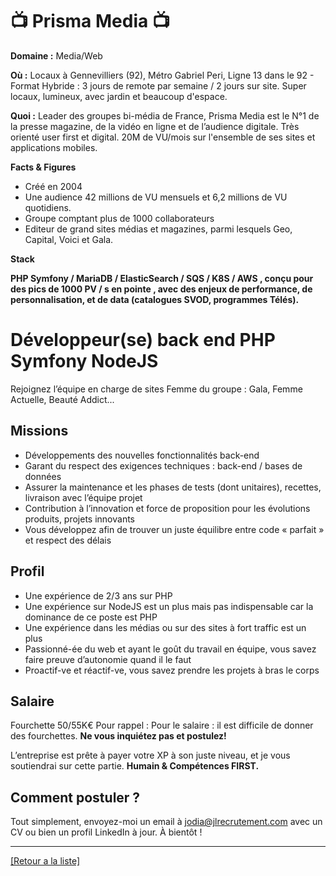 # 📺 Prisma Media 📺

**Domaine :** Media/Web

**Où :** Locaux à Gennevilliers (92), Métro Gabriel Peri, Ligne 13 dans le 92 - Format Hybride : 3 jours de remote par semaine / 2 jours sur site. Super locaux, lumineux, avec jardin et beaucoup d'espace.

**Quoi :** Leader des groupes bi-média de France, Prisma Media est le N°1 de la presse magazine, de la vidéo en ligne et de l’audience digitale. Très orienté user first et digital. 20M de VU/mois sur l'ensemble de ses sites et applications mobiles.

**Facts & Figures**

* Créé en 2004
* Une audience 42 millions de VU mensuels et 6,2 millions de VU quotidiens.
* Groupe comptant plus de 1000 collaborateurs
* Editeur de grand sites médias et magazines, parmi lesquels Geo, Capital, Voici et Gala. 

**Stack**

**PHP Symfony / MariaDB / ElasticSearch / SQS / K8S / AWS , conçu pour des pics de 1000 PV / s en pointe , avec des enjeux de performance, de personnalisation, et de data (catalogues SVOD, programmes Télés).** 


# Développeur(se) back end PHP Symfony NodeJS

Rejoignez l’équipe en charge de sites Femme du groupe : Gala, Femme Actuelle, Beauté Addict...

## Missions

* Développements des nouvelles fonctionnalités back-end
* Garant du respect des exigences techniques : back-end / bases de données
* Assurer la maintenance et les phases de tests (dont unitaires), recettes, livraison avec l’équipe projet
* Contribution à l’innovation et force de proposition pour les évolutions produits, projets innovants
* Vous développez afin de trouver un juste équilibre entre code « parfait » et respect des délais

## Profil

* Une expérience de 2/3 ans sur PHP
* Une expérience sur NodeJS est un plus mais pas indispensable car la dominance de ce poste est PHP
* Une expérience dans les médias ou sur des sites à fort traffic est un plus
* Passionné-ée du web et ayant le goût du travail en équipe, vous savez faire preuve d’autonomie quand il le faut
* Proactif-ve et réactif-ve, vous savez prendre les projets à bras le corps

## Salaire

Fourchette 50/55K€
Pour rappel :  Pour le salaire : il est difficile de donner des fourchettes. **Ne vous inquiétez pas et postulez!** 

L’entreprise est prête à payer votre XP à son juste niveau, et je vous soutiendrai sur cette partie. **Humain & Compétences FIRST.**

## Comment postuler ?

Tout simplement, envoyez-moi un email à jodia@jlrecrutement.com avec un CV ou bien un profil LinkedIn à jour. À bientôt ! 


----
<a href="https://github.com/jlondiche/job-board-php/blob/master/README.md">[Retour a la liste]</a>
